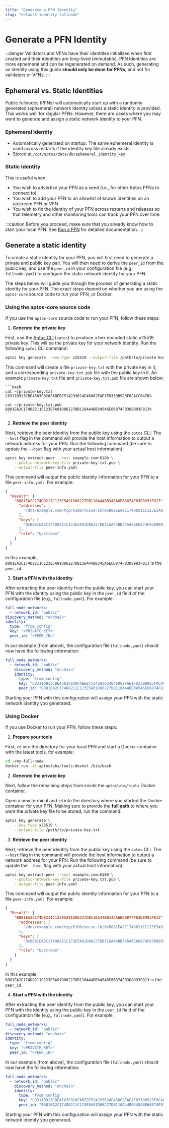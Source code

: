 ```yaml
---
title: "Generate a PFN Identity"
slug: "network-identity-fullnode"
---
```


# Generate a PFN Identity

:::danger
Validators and VFNs have their identities initialized when first created and their identities are long-lived (immutable).
PFN identities are more ephemeral and can be regenerated on demand. As such, generating an identity using this
guide **should only be done for PFNs**, and not for validators or VFNs.
:::

## Ephemeral vs. Static Identities
Public fullnodes (PFNs) will automatically start up with a randomly generated (ephemeral) network identity unless a static identity is provided. This works well for
regular PFNs. However, there are cases where you may want to generate and assign a static network identity to your PFN.

### Ephemeral Identity

- Automatically generated on startup. The same ephemeral identity is used across restarts if the identity key file already exists.
- Stored at `/opt/aptos/data/db/ephemeral_identity_key`.

### Static Identity
This is useful when:
- You wish to advertise your PFN as a seed (i.e., for other Aptos PFNs to connect to).
- You wish to add your PFN to an allowlist of known identities on an upstream PFN or VFN.
- You wish to fix the identity of your PFN across restarts and releases so that telemetry and other monitoring tools can track your PFN over time.

:::caution
Before you proceed, make sure that you already know how to start your local PFN. See [Run a PFN](./index.md) for detailed documentation.
:::

## Generate a static identity

To create a static identity for your PFN, you will first need to generate a private and public key pair. You will then
need to derive the `peer_id` from the public key, and use the `peer_id` in your configuration file
(e.g., `fullnode.yaml`) to configure the static network identity for your PFN.

The steps below will guide you through the process of generating a static identity for your PFN. The exact steps depend
on whether you are using the `aptos-core` source code to run your PFN, or Docker.

### Using the aptos-core source code

If you use the `aptos-core` source code to run your PFN, follow these steps:

1. **Generate the private key**

First, use the [Aptos CLI](../../tools/aptos-cli/use-cli/index.md) (`aptos`) to produce a hex encoded static
x25519 private key. This will be the private key for your network identity. Run the following `aptos` CLI command:

```bash
aptos key generate --key-type x25519 --output-file /path/to/private-key.txt
```

This command will create a file `private-key.txt` with the private key in it, and a corresponding
`private-key.txt.pub` file with the public key in it. An example `private-key.txt` file and
`private-key.txt.pub` file are shown below:

    ```bash
    cat ~/private-key.txt
    C83110913CBE4583F820FABEB7514293624E46862FAE1FD339B923F0CACC647D%

    cat ~/private-key.txt.pub
    B881EA2C174D8211C123E5A91D86227DB116A44BB345A6E66874F83D8993F813%
    ```

2. **Retrieve the peer identity**

Next, retrieve the peer identity from the public key using the `aptos` CLI. The `--host` flag in
the command will provide the host information to output a network address for your PFN. Run the following command
(be sure to update the `--host` flag with your actual host information):

```bash
aptos key extract-peer --host example.com:6180 \
    --public-network-key-file private-key.txt.pub \
    --output-file peer-info.yaml
```

This command will output the public identity information for your PFN to a file `peer-info.yaml`. For example:

```json
{
  "Result": {
    "B881EA2C174D8211C123E5A91D86227DB116A44BB345A6E66874F83D8993F813": {
      "addresses": [
        "/dns/example.com/tcp/6180/noise-ik/0xB881EA2C174D8211C123E5A91D86227DB116A44BB345A6E66874F83D8993F813/handshake/0"
      ],
      "keys": [
        "0xB881EA2C174D8211C123E5A91D86227DB116A44BB345A6E66874F83D8993F813"
      ],
      "role": "Upstream"
    }
  }
}
```

In this example, `B881EA2C174D8211C123E5A91D86227DB116A44BB345A6E66874F83D8993F813` is the `peer_id`.

3. **Start a PFN with the identity**

After extracting the peer identity from the public key, you can start your PFN with the identity using the
public key in the `peer_id` field of the configuration file (e.g., `fullnode.yaml`). For example:

```yaml
full_node_networks:
  - network_id: "public"
discovery_method: "onchain"
identity:
  type: "from_config"
  key: "<PRIVATE_KEY>"
  peer_id: "<PEER_ID>"
```

In our example (from above), the configuration file (`fullnode.yaml`) should now have the following information:

```yaml
full_node_networks:
  - network_id: "public"
    discovery_method: "onchain"
    identity:
      type: "from_config"
      key: "C83110913CBE4583F820FABEB7514293624E46862FAE1FD339B923F0CACC647D"
      peer_id: "B881EA2C174D8211C123E5A91D86227DB116A44BB345A6E66874F83D8993F813"
```

Starting your PFN with this configuration will assign your PFN with the static network identity you generated.

### Using Docker

If you use Docker to run your PFN, follow these steps:

1. **Prepare your tools**

First, `cd` into the directory for your local PFN and start a Docker container with the latest tools, for example:

```bash
cd ~/my-full-node
docker run -it aptoslabs/tools:devnet /bin/bash
```

2. **Generate the private key**

Next, follow the remaining steps from inside the `aptoslabs/tools` Docker container.

Open a new terminal and `cd` into the directory where you started the Docker container for your PFN. Making
sure to provide the **full path** to where you want the private key file to be stored, run the command:

```bash
aptos key generate \
    --key-type x25519 \
    --output-file /path/to/private-key.txt
```

3. **Retrieve the peer identity**

Next, retrieve the peer identity from the public key using the `aptos` CLI. The `--host` flag in
the command will provide the host information to output a network address for your PFN. Run the following command
(be sure to update the `--host` flag with your actual host information):

```bash
aptos key extract-peer --host example.com:6180 \
    --public-network-key-file private-key.txt.pub \
    --output-file peer-info.yaml
```

This command will output the public identity information for your PFN to a file `peer-info.yaml`. For example:

```json
{
  "Result": {
    "B881EA2C174D8211C123E5A91D86227DB116A44BB345A6E66874F83D8993F813": {
      "addresses": [
        "/dns/example.com/tcp/6180/noise-ik/0xB881EA2C174D8211C123E5A91D86227DB116A44BB345A6E66874F83D8993F813/handshake/0"
      ],
      "keys": [
        "0xB881EA2C174D8211C123E5A91D86227DB116A44BB345A6E66874F83D8993F813"
      ],
      "role": "Upstream"
    }
  }
}
```

In this example, `B881EA2C174D8211C123E5A91D86227DB116A44BB345A6E66874F83D8993F813` is the `peer_id`.

4. **Start a PFN with the identity**

After extracting the peer identity from the public key, you can start your PFN with the identity using the
public key in the `peer_id` field of the configuration file (e.g., `fullnode.yaml`). For example:

```yaml
full_node_networks:
  - network_id: "public"
discovery_method: "onchain"
identity:
  type: "from_config"
  key: "<PRIVATE_KEY>"
  peer_id: "<PEER_ID>"
```

In our example (from above), the configuration file (`fullnode.yaml`) should now have the following information:

```yaml
full_node_networks:
  - network_id: "public"
    discovery_method: "onchain"
    identity:
      type: "from_config"
      key: "C83110913CBE4583F820FABEB7514293624E46862FAE1FD339B923F0CACC647D"
      peer_id: "B881EA2C174D8211C123E5A91D86227DB116A44BB345A6E66874F83D8993F813"
```

Starting your PFN with this configuration will assign your PFN with the static network identity you generated.
